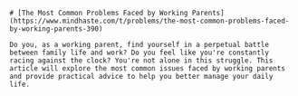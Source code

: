 
    # [The Most Common Problems Faced by Working Parents](https://www.mindhaste.com/t/problems/the-most-common-problems-faced-by-working-parents-390)

    Do you, as a working parent, find yourself in a perpetual battle between family life and work? Do you feel like you're constantly racing against the clock? You're not alone in this struggle. This article will explore the most common issues faced by working parents and provide practical advice to help you better manage your daily life.
    